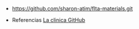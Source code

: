 - https://github.com/sharon-atim/flta-materials.git


- Referencias
[La clinica GitHub](https://github.com/bahrie127/flutter_medical_ui.git)